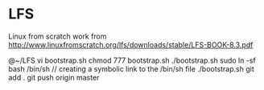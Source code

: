 # LFS
Linux from scratch work from http://www.linuxfromscratch.org/lfs/downloads/stable/LFS-BOOK-8.3.pdf

@~/LFS
	vi bootstrap.sh
	chmod 777 bootstrap.sh
	./bootstrap.sh
	sudo ln -sf bash /bin/sh // creating a symbolic link to the /bin/sh file
	./bootstrap.sh
	git add .
	git push origin master

